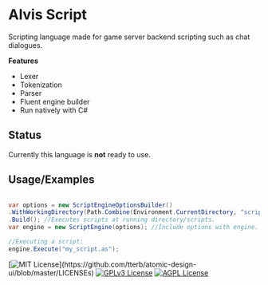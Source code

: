
# Alvis Script

Scripting language made for game server backend scripting such as chat dialogues. 

**Features**
- Lexer
- Tokenization
- Parser
- Fluent engine builder
- Run natively with C# 


## Status

Currently this language is **not** ready to use.


## Usage/Examples

```csharp

var options = new ScriptEngineOptionsBuilder()
.WithWorkingDirectory(Path.Combine(Environment.CurrentDirectory, "scripts"))
.Build(); //Executes scripts at running directory/scripts.
var engine = new ScriptEngine(options); //Include options with engine.

//Executing a script:
engine.Execute("my_script.as");

```



[![MIT License](https://img.shields.io/apm/l/atomic-design-ui.svg?)](https://github.com/tterb/atomic-design-ui/blob/master/LICENSEs)
[![GPLv3 License](https://img.shields.io/badge/License-GPL%20v3-yellow.svg)](https://opensource.org/licenses/)
[![AGPL License](https://img.shields.io/badge/license-AGPL-blue.svg)](http://www.gnu.org/licenses/agpl-3.0)

